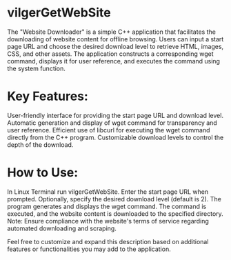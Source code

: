 # vilgerGetWebSite

The "Website Downloader" is a simple C++ application that facilitates the downloading of website content for offline browsing. Users can input a start page URL and choose the desired download level to retrieve HTML, images, CSS, and other assets. The application constructs a corresponding wget command, displays it for user reference, and executes the command using the system function.

# Key Features:

User-friendly interface for providing the start page URL and download level.
Automatic generation and display of wget command for transparency and user reference.
Efficient use of libcurl for executing the wget command directly from the C++ program.
Customizable download levels to control the depth of the download.

# How to Use:

In Linux Terminal run vilgerGetWebSite.
Enter the start page URL when prompted.
Optionally, specify the desired download level (default is 2).
The program generates and displays the wget command.
The command is executed, and the website content is downloaded to the specified directory.
Note: Ensure compliance with the website's terms of service regarding automated downloading and scraping.

Feel free to customize and expand this description based on additional features or functionalities you may add to the application.
